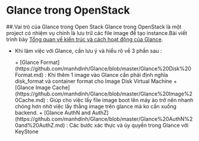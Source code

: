 # Glance trong OpenStack
##.Vai trò của Glance trong Open Stack
Glance trong OpenStack là một project có nhiệm vụ chính là lưu trữ các file image để tạo instance.Bài viết trình bày [Tổng quan về kiến trúc và cách hoạt động của Glance](https://github.com/manhdinh/Glance/blob/master/Glance.md).
- Khi làm việc với Glance, cần lưu ý và hiểu rõ về 3 phần sau : 
<ul>
  + [Glance Format](https://github.com/manhdinh/Glance/blob/master/Glance%20Disk%20Format.md) : Khi thêm 1 image vào Glance cần phải định nghĩa disk_format và container format cho Image Disk Virtual Machine
  + [Glance Image Cache](https://github.com/manhdinh/Glance/blob/master/Glance%20Image%20Cache.md) : Giúp cho việc lấy file image boot lên máy ảo trở nên nhanh chóng hơn nhờ việc lấy thẳng image trên glance mà ko cần xuống backend.
  + [Glance AuthN and AuthZ](https://github.com/manhdinh/Glance/blob/master/Glance%20AuthN%20and%20AuthZ.md) : Các bước xác thực và ủy quyền trong Glance với KeyStone
  </ul>
